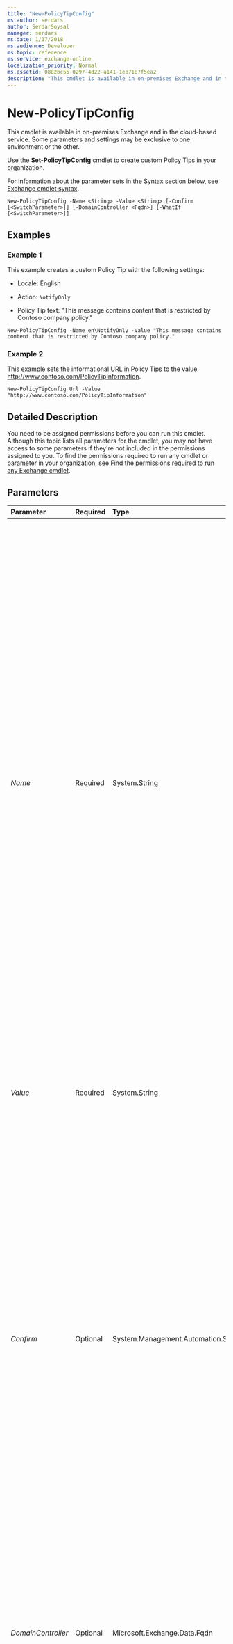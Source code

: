 ```yaml
---
title: "New-PolicyTipConfig"
ms.author: serdars
author: SerdarSoysal
manager: serdars
ms.date: 1/17/2018
ms.audience: Developer
ms.topic: reference
ms.service: exchange-online
localization_priority: Normal
ms.assetid: 0882bc55-0297-4d22-a141-1eb7187f5ea2
description: "This cmdlet is available in on-premises Exchange and in the cloud-based service. Some parameters and settings may be exclusive to one environment or the other."
---
```


# New-PolicyTipConfig

This cmdlet is available in on-premises Exchange and in the cloud-based service. Some parameters and settings may be exclusive to one environment or the other. 
  
Use the **Set-PolicyTipConfig** cmdlet to create custom Policy Tips in your organization.
  
For information about the parameter sets in the Syntax section below, see [Exchange cmdlet syntax](https://technet.microsoft.com/library/bb123552.aspx). 
  
```
New-PolicyTipConfig -Name <String> -Value <String> [-Confirm [<SwitchParameter>]] [-DomainController <Fqdn>] [-WhatIf [<SwitchParameter>]]

```

## Examples
<a name="Examples"> </a>

### Example 1

This example creates a custom Policy Tip with the following settings:
  
- Locale: English
    
- Action:  `NotifyOnly`
    
- Policy Tip text: "This message contains content that is restricted by Contoso company policy."
    
```
New-PolicyTipConfig -Name en\NotifyOnly -Value "This message contains content that is restricted by Contoso company policy."
```

### Example 2

This example sets the informational URL in Policy Tips to the value http://www.contoso.com/PolicyTipInformation.
  
```
New-PolicyTipConfig Url -Value "http://www.contoso.com/PolicyTipInformation"
```

## Detailed Description
<a name="DetailedDescription"> </a>

You need to be assigned permissions before you can run this cmdlet. Although this topic lists all parameters for the cmdlet, you may not have access to some parameters if they're not included in the permissions assigned to you. To find the permissions required to run any cmdlet or parameter in your organization, see [Find the permissions required to run any Exchange cmdlet](https://technet.microsoft.com/library/mt432940.aspx).
  
## Parameters
<a name="DetailedDescription"> </a>

|**Parameter**|**Required**|**Type**|**Description**|
|:-----|:-----|:-----|:-----|
| _Name_ <br/> |Required  <br/> |System.String  <br/> | The _Name_ parameter specifies the custom Policy Tip you want to modify. Valid input for this parameter is one of the following values: <br/>  _\<Locale\>_\ _\<Action\>_: Locale is a supported locale code. For example,  `en` for English or `fr` for French. For more information about supported locales, see[Supported languages for system messages](https://technet.microsoft.com/library/bb124759.aspx). Action is one of the following Policy Tip actions:  `NotifyOnly`,  `RejectOverride` or `Reject`.  <br/>  `Url` <br/>  There can be only one custom Policy Tip with the value `Url` for the _Name_ parameter. For the remaining Policy Tip actions, there can be only one custom Policy Tip for each combination of locale and action. For example, there can be only one custom Policy Tip with the _Name_ value `en\NotifyOnly`, but you can create additional custom Policy Tips with the values  `de\NotifyOnly` and `fr\NotifyOnly` for the _Name_ parameter. <br/> |
| _Value_ <br/> |Required  <br/> |System.String  <br/> |The  _Value_ parameter specifies the text that's displayed by the Policy Tip. If the value contains spaces, enclose the value in quotation marks ("). <br/> |
| _Confirm_ <br/> |Optional  <br/> |System.Management.Automation.SwitchParameter  <br/> | The _Confirm_ switch specifies whether to show or hide the confirmation prompt. How this switch affects the cmdlet depends on if the cmdlet requires confirmation before proceeding. <br/>  Destructive cmdlets (for example, **Remove-\*** cmdlets) have a built-in pause that forces you to acknowledge the command before proceeding. For these cmdlets, you can skip the confirmation prompt by using this exact syntax: `-Confirm:$false`.  <br/>  Most other cmdlets (for example, **New-\*** and **Set-\*** cmdlets) don't have a built-in pause. For these cmdlets, specifying the _Confirm_ switch without a value introduces a pause that forces you acknowledge the command before proceeding. <br/> |
| _DomainController_ <br/> |Optional  <br/> |Microsoft.Exchange.Data.Fqdn  <br/> |This parameter is available only in on-premises Exchange.  <br/> The  _DomainController_ parameter specifies the domain controller that's used by this cmdlet to read data from or write data to Active Directory. You identify the domain controller by its fully qualified domain name (FQDN). For example, `dc01.contoso.com`.  <br/> |
| _WhatIf_ <br/> |Optional  <br/> |System.Management.Automation.SwitchParameter  <br/> |The  _WhatIf_ switch simulates the actions of the command. You can use this switch to view the changes that would occur without actually applying those changes. You don't need to specify a value with this switch. <br/> |
   
## Input Types
<a name="InputTypes"> </a>

To see the input types that this cmdlet accepts, see [Cmdlet Input and Output Types](http://go.microsoft.com/fwlink/p/?linkId=616387). If the Input Type field for a cmdlet is blank, the cmdlet doesn't accept input data. 
  
## Return Types
<a name="ReturnTypes"> </a>

To see the return types, which are also known as output types, that this cmdlet accepts, see [Cmdlet Input and Output Types](http://go.microsoft.com/fwlink/p/?linkId=616387). If the Output Type field is blank, the cmdlet doesn't return data. 
  

